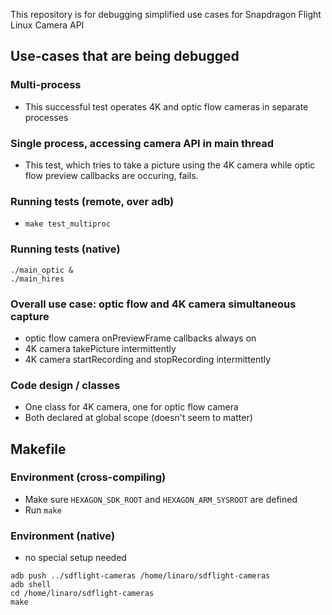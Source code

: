 This repository is for debugging simplified use cases for Snapdragon Flight Linux Camera API

## Use-cases that are being debugged

### Multi-process
  - This successful test operates 4K and optic flow cameras in separate processes

### Single process, accessing camera API in main thread
  - This test, which tries to take a picture using the 4K camera while optic flow preview callbacks are occuring, fails.

### Running tests (remote, over adb)
- `make test_multiproc`

### Running tests (native)
```
./main_optic &
./main_hires
```

### Overall use case: optic flow and 4K camera simultaneous capture
- optic flow camera onPreviewFrame callbacks always on
- 4K camera takePicture intermittently
- 4K camera startRecording and stopRecording intermittently

### Code design / classes
- One class for 4K camera, one for optic flow camera
- Both declared at global scope (doesn't seem to matter)

## Makefile

### Environment (cross-compiling)
- Make sure `HEXAGON_SDK_ROOT` and `HEXAGON_ARM_SYSROOT` are defined
- Run `make`

### Environment (native)
- no special setup needed
```
adb push ../sdflight-cameras /home/linaro/sdflight-cameras
adb shell
cd /home/linaro/sdflight-cameras
make
```

